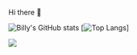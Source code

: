 Hi there 👋

![Billy's GitHub stats](https://github-readme-stats.vercel.app/api?username=bbethell-1&show_icons=true&theme=transparent)
[![Top Langs](https://github-readme-stats.vercel.app/api/top-langs/?username=bbethell-1&layout=donut)]


   <a href=""> <img align="center" src="https://github-readme-stats-sigma-five.vercel.app/api/top-langs/?username=bbethell-1M&theme=react&line_height=40&hide=css"/> </a>
